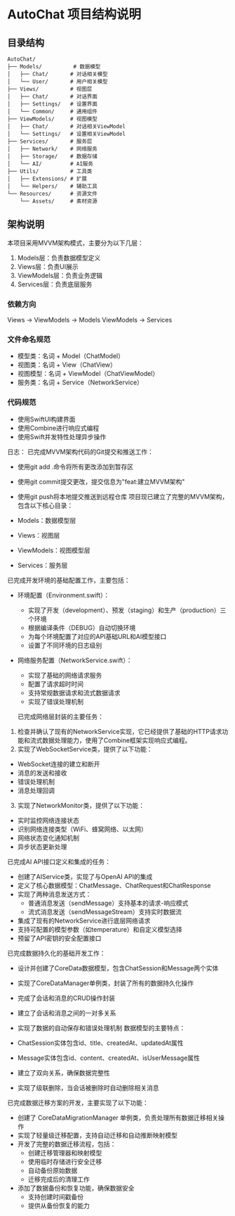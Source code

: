 # AutoChat 项目结构说明

## 目录结构

```
AutoChat/
├── Models/          # 数据模型
│   ├── Chat/       # 对话相关模型
│   └── User/       # 用户相关模型
├── Views/          # 视图层
│   ├── Chat/       # 对话界面
│   ├── Settings/   # 设置界面
│   └── Common/     # 通用组件
├── ViewModels/     # 视图模型
│   ├── Chat/       # 对话相关ViewModel
│   └── Settings/   # 设置相关ViewModel
├── Services/       # 服务层
│   ├── Network/    # 网络服务
│   ├── Storage/    # 数据存储
│   └── AI/         # AI服务
├── Utils/          # 工具类
│   ├── Extensions/ # 扩展
│   └── Helpers/    # 辅助工具
└── Resources/      # 资源文件
    └── Assets/     # 素材资源
```

## 架构说明

本项目采用MVVM架构模式，主要分为以下几层：

1. Models层：负责数据模型定义
2. Views层：负责UI展示
3. ViewModels层：负责业务逻辑
4. Services层：负责底层服务

### 依赖方向

Views -> ViewModels -> Models
ViewModels -> Services

### 文件命名规范

- 模型类：名词 + Model（ChatModel）
- 视图类：名词 + View（ChatView）
- 视图模型：名词 + ViewModel（ChatViewModel）
- 服务类：名词 + Service（NetworkService）

### 代码规范

- 使用SwiftUI构建界面
- 使用Combine进行响应式编程
- 使用Swift并发特性处理异步操作


日志：
已完成MVVM架构代码的Git提交和推送工作：

- 使用git add .命令将所有更改添加到暂存区
- 使用git commit提交更改，提交信息为"feat:建立MVVM架构"
- 使用git push将本地提交推送到远程仓库
项目现已建立了完整的MVVM架构，包含以下核心目录：

- Models：数据模型层
- Views：视图层
- ViewModels：视图模型层
- Services：服务层

已完成开发环境的基础配置工作，主要包括：

- 环境配置（Environment.swift）：
  
  - 实现了开发（development）、预发（staging）和生产（production）三个环境
  - 根据编译条件（DEBUG）自动切换环境
  - 为每个环境配置了对应的API基础URL和AI模型接口
  - 设置了不同环境的日志级别
- 网络服务配置（NetworkService.swift）：
  
  - 实现了基础的网络请求服务
  - 配置了请求超时时间
  - 支持常规数据请求和流式数据请求
  - 实现了错误处理机制

  已完成网络层封装的主要任务：

1. 检查并确认了现有的NetworkService实现，它已经提供了基础的HTTP请求功能和流式数据处理能力，使用了Combine框架实现响应式编程。
2. 实现了WebSocketService类，提供了以下功能：
- WebSocket连接的建立和断开
- 消息的发送和接收
- 错误处理机制
- 消息处理回调
3. 实现了NetworkMonitor类，提供了以下功能：
- 实时监控网络连接状态
- 识别网络连接类型（WiFi、蜂窝网络、以太网）
- 网络状态变化通知机制
- 异步状态更新处理

已完成AI API接口定义和集成的任务：

- 创建了AIService类，实现了与OpenAI API的集成
- 定义了核心数据模型：ChatMessage、ChatRequest和ChatResponse
- 实现了两种消息发送方式：
  - 普通消息发送（sendMessage）支持基本的请求-响应模式
  - 流式消息发送（sendMessageStream）支持实时数据流
- 集成了现有的NetworkService进行底层网络请求
- 支持可配置的模型参数（如temperature）和自定义模型选择
- 预留了API密钥的安全配置接口


已完成数据持久化的基础开发工作：

- 设计并创建了CoreData数据模型，包含ChatSession和Message两个实体
- 实现了CoreDataManager单例类，封装了所有的数据持久化操作
- 完成了会话和消息的CRUD操作封装
- 建立了会话和消息之间的一对多关系
- 实现了数据的自动保存和错误处理机制
数据模型的主要特点：

- ChatSession实体包含id、title、createdAt、updatedAt属性
- Message实体包含id、content、createdAt、isUserMessage属性
- 建立了双向关系，确保数据完整性
- 实现了级联删除，当会话被删除时自动删除相关消息

已完成数据迁移方案的开发，主要实现了以下功能：

- 创建了 CoreDataMigrationManager 单例类，负责处理所有数据迁移相关操作
- 实现了轻量级迁移配置，支持自动迁移和自动推断映射模型
- 开发了完整的数据迁移流程，包括：
  - 创建迁移管理器和映射模型
  - 使用临时存储进行安全迁移
  - 自动备份原始数据
  - 迁移完成后的清理工作
- 添加了数据备份和恢复功能，确保数据安全
  - 支持创建时间戳备份
  - 提供从备份恢复的能力